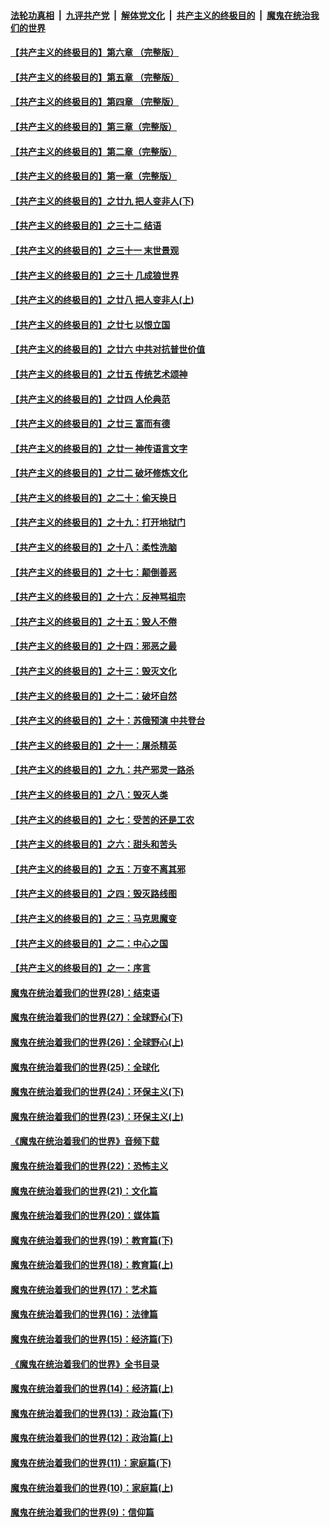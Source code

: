 ####  [法轮功真相](../../../../basic/blob/master/README.md?t=10100413) &nbsp;|&nbsp; [九评共产党](../../../../9ping.md/blob/master/README.md?t=10100413) &nbsp;|&nbsp; [解体党文化](../../../../jtdwh.md/blob/master/README.md?t=10100413)  &nbsp;|&nbsp; [共产主义的终极目的](../../../../gczydzjmd.md/blob/master/README.md?t=10100413) &nbsp;|&nbsp; [魔鬼在统治我们的世界](../../../../mgztzwmdsj.md/blob/master/README.md?t=10100413) 

#### [【共产主义的终极目的】第六章 （完整版）](../pages/nsc422/n11428913.md?t=10100413) 

#### [【共产主义的终极目的】第五章 （完整版）](../pages/nsc422/n11428912.md?t=10100413) 

#### [【共产主义的终极目的】第四章 （完整版）](../pages/nsc422/n11428907.md?t=10100413) 

#### [【共产主义的终极目的】第三章（完整版）](../pages/nsc422/n11428848.md?t=10100413) 

#### [【共产主义的终极目的】第二章（完整版）](../pages/nsc422/n11428831.md?t=10100413) 

#### [【共产主义的终极目的】第一章（完整版）](../pages/nsc422/n11417651.md?t=10100413) 

#### [【共产主义的终极目的】之廿九 把人变非人(下)](../pages/nsc422/n11344140.md?t=10100413) 

#### [【共产主义的终极目的】之三十二 结语](../pages/nsc422/n11360535.md?t=10100413) 

#### [【共产主义的终极目的】之三十一 末世景观](../pages/nsc422/n11351129.md?t=10100413) 

#### [【共产主义的终极目的】之三十 几成狼世界](../pages/nsc422/n11348280.md?t=10100413) 

#### [【共产主义的终极目的】之廿八 把人变非人(上)](../pages/nsc422/n11340492.md?t=10100413) 

#### [【共产主义的终极目的】之廿七 以恨立国](../pages/nsc422/n11336944.md?t=10100413) 

#### [【共产主义的终极目的】之廿六 中共对抗普世价值](../pages/nsc422/n11324785.md?t=10100413) 

#### [【共产主义的终极目的】之廿五 传统艺术颂神](../pages/nsc422/n11296396.md?t=10100413) 

#### [【共产主义的终极目的】之廿四 人伦典范](../pages/nsc422/n11296397.md?t=10100413) 

#### [【共产主义的终极目的】之廿三 富而有德](../pages/nsc422/n11283598.md?t=10100413) 

#### [【共产主义的终极目的】之廿一 神传语言文字](../pages/nsc422/n11263265.md?t=10100413) 

#### [【共产主义的终极目的】之廿二 破坏修炼文化](../pages/nsc422/n11245728.md?t=10100413) 

#### [【共产主义的终极目的】之二十：偷天换日](../pages/nsc422/n11238846.md?t=10100413) 

#### [【共产主义的终极目的】之十九：打开地狱门](../pages/nsc422/n11206376.md?t=10100413) 

#### [【共产主义的终极目的】之十八：柔性洗脑](../pages/nsc422/n11199994.md?t=10100413) 

#### [【共产主义的终极目的】之十七：颠倒善恶](../pages/nsc422/n11179782.md?t=10100413) 

#### [【共产主义的终极目的】之十六：反神骂祖宗](../pages/nsc422/n11166798.md?t=10100413) 

#### [【共产主义的终极目的】之十五：毁人不倦](../pages/nsc422/n11166792.md?t=10100413) 

#### [【共产主义的终极目的】之十四：邪恶之最](../pages/nsc422/n11150249.md?t=10100413) 

#### [【共产主义的终极目的】之十三：毁灭文化](../pages/nsc422/n11135227.md?t=10100413) 

#### [【共产主义的终极目的】之十二：破坏自然](../pages/nsc422/n11135214.md?t=10100413) 

#### [【共产主义的终极目的】之十：苏俄预演 中共登台](../pages/nsc422/n11118424.md?t=10100413) 

#### [【共产主义的终极目的】之十一：屠杀精英](../pages/nsc422/n11118442.md?t=10100413) 

#### [【共产主义的终极目的】之九：共产邪灵一路杀](../pages/nsc422/n11114139.md?t=10100413) 

#### [【共产主义的终极目的】之八：毁灭人类](../pages/nsc422/n11108503.md?t=10100413) 

#### [【共产主义的终极目的】之七：受苦的还是工农](../pages/nsc422/n11101809.md?t=10100413) 

#### [【共产主义的终极目的】之六：甜头和苦头](../pages/nsc422/n11096971.md?t=10100413) 

#### [【共产主义的终极目的】之五：万变不离其邪](../pages/nsc422/n11091285.md?t=10100413) 

#### [【共产主义的终极目的】之四：毁灭路线图](../pages/nsc422/n11086284.md?t=10100413) 

#### [【共产主义的终极目的】之三：马克思魔变](../pages/nsc422/n11061941.md?t=10100413) 

#### [【共产主义的终极目的】之二：中心之国](../pages/nsc422/n11047728.md?t=10100413) 

#### [【共产主义的终极目的】之一：序言](../pages/nsc422/n11086077.md?t=10100413) 

#### [魔鬼在统治着我们的世界(28)：结束语](../pages/nsc422/n10936246.md?t=10100413) 

#### [魔鬼在统治着我们的世界(27)：全球野心(下)](../pages/nsc422/n10928319.md?t=10100413) 

#### [魔鬼在统治着我们的世界(26)：全球野心(上)](../pages/nsc422/n10900318.md?t=10100413) 

#### [魔鬼在统治着我们的世界(25)：全球化](../pages/nsc422/n10788205.md?t=10100413) 

#### [魔鬼在统治着我们的世界(24)：环保主义(下)](../pages/nsc422/n10695307.md?t=10100413) 

#### [魔鬼在统治着我们的世界(23)：环保主义(上)](../pages/nsc422/n10688613.md?t=10100413) 

#### [《魔鬼在统治着我们的世界》音频下载](../pages/nsc422/n10635553.md?t=10100413) 

#### [魔鬼在统治着我们的世界(22)：恐怖主义](../pages/nsc422/n10614727.md?t=10100413) 

#### [魔鬼在统治着我们的世界(21)：文化篇](../pages/nsc422/n10597706.md?t=10100413) 

#### [魔鬼在统治着我们的世界(20)：媒体篇](../pages/nsc422/n10586579.md?t=10100413) 

#### [魔鬼在统治着我们的世界(19)：教育篇(下)](../pages/nsc422/n10564808.md?t=10100413) 

#### [魔鬼在统治着我们的世界(18)：教育篇(上)](../pages/nsc422/n10526970.md?t=10100413) 

#### [魔鬼在统治着我们的世界(17)：艺术篇](../pages/nsc422/n10499093.md?t=10100413) 

#### [魔鬼在统治着我们的世界(16)：法律篇](../pages/nsc422/n10485969.md?t=10100413) 

#### [魔鬼在统治着我们的世界(15)：经济篇(下)](../pages/nsc422/n10469975.md?t=10100413) 

#### [《魔鬼在统治着我们的世界》全书目录](../pages/nsc422/n10464261.md?t=10100413) 

#### [魔鬼在统治着我们的世界(14)：经济篇(上)](../pages/nsc422/n10457370.md?t=10100413) 

#### [魔鬼在统治着我们的世界(13)：政治篇(下)](../pages/nsc422/n10448270.md?t=10100413) 

#### [魔鬼在统治着我们的世界(12)：政治篇(上)](../pages/nsc422/n10444576.md?t=10100413) 

#### [魔鬼在统治着我们的世界(11)：家庭篇(下)](../pages/nsc422/n10440961.md?t=10100413) 

#### [魔鬼在统治着我们的世界(10)：家庭篇(上)](../pages/nsc422/n10435448.md?t=10100413) 

#### [魔鬼在统治着我们的世界(9)：信仰篇](../pages/nsc422/n10432159.md?t=10100413) 

